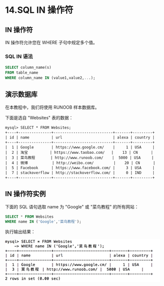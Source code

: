 # 14.SQL IN 操作符

## IN 操作符

IN 操作符允许您在 WHERE 子句中规定多个值。

### SQL IN 语法

```sql
SELECT column_name(s)
FROM table_name
WHERE column_name IN (value1,value2,...);
```

## 演示数据库

在本教程中，我们将使用 RUNOOB 样本数据库。

下面是选自 "Websites" 表的数据：

```
mysql> SELECT * FROM Websites;
+----+---------------+---------------------------+-------+---------+
| id | name          | url                       | alexa | country |
+----+---------------+---------------------------+-------+---------+
|  1 | Google        | https://www.google.cm/    |     1 | USA     |
|  2 | 淘宝          | https://www.taobao.com/   |    13 | CN      |
|  3 | 菜鸟教程       | http://www.runoob.com/    |  5000 | USA     |
|  4 | 微博           | http://weibo.com/         |    20 | CN      |
|  5 | Facebook      | https://www.facebook.com/ |     3 | USA     |
|  7 | stackoverflow | http://stackoverflow.com/ |     0 | IND     |
+----+---------------+---------------------------+-------+---------+
```

## IN 操作符实例

下面的 SQL 语句选取 name 为 "Google" 或 "菜鸟教程" 的所有网站：

```sql
SELECT * FROM Websites
WHERE name IN ('Google','菜鸟教程');
```

执行输出结果：

<img src="\SQL\img\14_1.jpg">